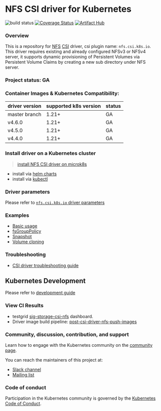 # NFS CSI driver for Kubernetes
![build status](https://github.com/kubernetes-csi/csi-driver-nfs/actions/workflows/linux.yaml/badge.svg)
[![Coverage Status](https://coveralls.io/repos/github/kubernetes-csi/csi-driver-nfs/badge.svg?branch=master)](https://coveralls.io/github/kubernetes-csi/csi-driver-nfs?branch=master)
[![Artifact Hub](https://img.shields.io/endpoint?url=https://artifacthub.io/badge/repository/csi-driver-nfs)](https://artifacthub.io/packages/search?repo=csi-driver-nfs)

### Overview

This is a repository for [NFS](https://en.wikipedia.org/wiki/Network_File_System) [CSI](https://kubernetes-csi.github.io/docs/) driver, csi plugin name: `nfs.csi.k8s.io`. This driver requires existing and already configured NFSv3 or NFSv4 server, it supports dynamic provisioning of Persistent Volumes via Persistent Volume Claims by creating a new sub directory under NFS server.

### Project status: GA

### Container Images & Kubernetes Compatibility:
|driver version  | supported k8s version | status |
|----------------|-----------------------|--------|
|master branch   | 1.21+                 | GA     |
|v4.6.0          | 1.21+                 | GA     |
|v4.5.0          | 1.21+                 | GA     |
|v4.4.0          | 1.21+                 | GA     |

### Install driver on a Kubernetes cluster
 > [install NFS CSI driver on microk8s](https://microk8s.io/docs/how-to-nfs)
 - install via [helm charts](./charts)
 - install via [kubectl](./docs/install-nfs-csi-driver.md)

### Driver parameters
Please refer to [`nfs.csi.k8s.io` driver parameters](./docs/driver-parameters.md)

### Examples
 - [Basic usage](./deploy/example/README.md)
 - [fsGroupPolicy](./deploy/example/fsgroup)
 - [Snapshot](./deploy/example/snapshot)
 - [Volume cloning](./deploy/example/cloning)

### Troubleshooting
 - [CSI driver troubleshooting guide](./docs/csi-debug.md) 

## Kubernetes Development
Please refer to [development guide](./docs/csi-dev.md)

### View CI Results
 - testgrid [sig-storage-csi-nfs](https://testgrid.k8s.io/sig-storage-csi-other) dashboard.
 - Driver image build pipeline: [post-csi-driver-nfs-push-images](https://testgrid.k8s.io/sig-storage-image-build#post-csi-driver-nfs-push-images)

### Community, discussion, contribution, and support

Learn how to engage with the Kubernetes community on the [community page](http://kubernetes.io/community/).

You can reach the maintainers of this project at:

- [Slack channel](https://kubernetes.slack.com/messages/sig-storage)
- [Mailing list](https://groups.google.com/forum/#!forum/kubernetes-sig-storage)

### Code of conduct

Participation in the Kubernetes community is governed by the [Kubernetes Code of Conduct](code-of-conduct.md).

[owners]: https://git.k8s.io/community/contributors/guide/owners.md
[Creative Commons 4.0]: https://git.k8s.io/website/LICENSE
